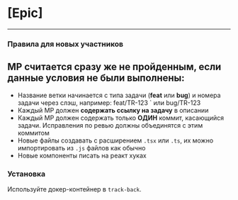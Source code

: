 # [Epic]

---

### Правила для новых участников
## МР считается сразу же не пройденным, если данные условия не были выполнены:

- Название ветки начинается с типа задачи (**feat** или **bug**) и номера задачи через слэш, например: feat/TR-123 ` или bug/TR-123
- Каждый МР должен **содержать ссылку на задачу** в описании
- Каждый МР должен содержать только **ОДИН** коммит, касающийся задачи. Исправления по ревью должны объединятся с этим коммитом
- Новые файлы создавать с расширением `.tsx` или `.ts`, их можно импортировать из `.js` файлов как обычно
- Новые компоненты писать на реакт хуках

### Установка

Используйте докер-контейнер в `track-back`.
